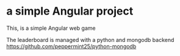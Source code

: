 # a simple Angular project

This, is a simple Angular web game

The leaderboard is managed with a python and mongodb backend https://github.com/peppermint25/python-mongodb


